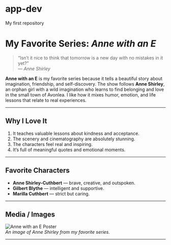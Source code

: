 # app-dev
My first repository
# My Favorite Series: *Anne with an E*

> “Isn’t it nice to think that tomorrow is a new day with no mistakes in it yet?”  
> — *Anne Shirley*

**Anne with an E** is my favorite series because it tells a beautiful story about imagination, friendship, and self-discovery. The show follows **Anne Shirley**, an orphan girl with a wild imagination who learns to find belonging and love in the small town of Avonlea. I like how it mixes humor, emotion, and life lessons that relate to real experiences.

---

## Why I Love It
1. It teaches valuable lessons about kindness and acceptance.  
2. The scenery and cinematography are absolutely stunning.  
3. The characters feel real and inspiring.  
4. It’s full of meaningful quotes and emotional moments.  

---

## Favorite Characters
- **Anne Shirley-Cuthbert** — brave, creative, and outspoken.  
- **Gilbert Blythe** — intelligent and supportive.  
- **Marilla Cuthbert** — strict but caring.  

---

## Media / Images
![Anne with an E Poster](./images/anne-with-an-e.jpg)  
*An image of Anne Shirley from my favorite series.*

---

